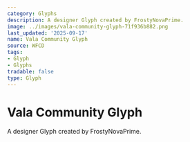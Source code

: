 ```yaml
---
category: Glyphs
description: A designer Glyph created by FrostyNovaPrime.
image: ../images/vala-community-glyph-71f936b882.png
last_updated: '2025-09-17'
name: Vala Community Glyph
source: WFCD
tags:
- Glyph
- Glyphs
tradable: false
type: Glyph
---
```


# Vala Community Glyph

A designer Glyph created by FrostyNovaPrime.


